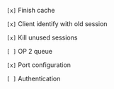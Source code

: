 `[x]` Finish cache

`[x]` Client identify with old session

`[x]` Kill unused sessions

`[ ]` OP 2 queue

`[x]` Port configuration

`[ ]` Authentication
